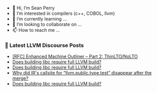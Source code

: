 - 👋 Hi, I’m Sean Perry
- 👀 I’m interested in compilers (c++, COBOL, llvm)
- 🌱 I’m currently learning ...
- 💞️ I’m looking to collaborate on ...
- 📫 How to reach me ...

<!---
s66perry/s66perry is a ✨ special ✨ repository because its `README.md` (this file) appears on your GitHub profile.
You can click the Preview link to take a look at your changes.
--->
### 📕 Latest LLVM Discourse Posts

<!-- DISCOURSE-LLVM:START -->
- [[RFC] Enhanced Machine Outliner – Part 2: ThinLTO/NoLTO](https://discourse.llvm.org/t/rfc-enhanced-machine-outliner-part-2-thinlto-nolto/78753#post_15)
- [Does building libc require full LLVM build?](https://discourse.llvm.org/t/does-building-libc-require-full-llvm-build/82302#post_4)
- [Does building libc require full LLVM build?](https://discourse.llvm.org/t/does-building-libc-require-full-llvm-build/82302#post_3)
- [Why did IR&#39;s callsite for “llvm.public.type.test” disappear after the merge?](https://discourse.llvm.org/t/why-did-irs-callsite-for-llvm-public-type-test-disappear-after-the-merge/82277#post_2)
- [Does building libc require full LLVM build?](https://discourse.llvm.org/t/does-building-libc-require-full-llvm-build/82302#post_2)
<!-- DISCOURSE-LLVM:END -->
